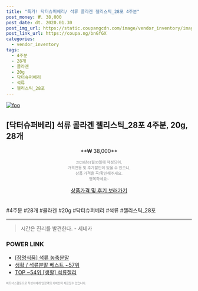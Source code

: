 ```yaml
--- 
title: "특가! 닥터슈퍼베리/ 석류 콜라겐 젤리스틱_28포 4주분" 
post_money: ₩. 38,000 
post_date: dt. 2020.01.30 
post_img_url: https://static.coupangcdn.com/image/vendor_inventory/images/2019/03/06/11/8/0e339267-378d-48e2-9376-b4bb59486027.jpg 
post_link_url: https://coupa.ng/bnGfGX 
categories: 
  - vendor_inventory 
tags: 
  - 4주분 
  - 28개 
  - 콜라겐 
  - 20g 
  - 닥터슈퍼베리 
  - 석류 
  - 젤리스틱_28포 
--- 
```

[![foo](https://static.coupangcdn.com/image/vendor_inventory/images/2019/03/06/11/8/0e339267-378d-48e2-9376-b4bb59486027.jpg)](https://coupa.ng/bnGfGX) 

## [닥터슈퍼베리] 석류 콜라겐 젤리스틱_28포 4주분, 20g, 28개 
<p style="text-align: center;">**₩ 38,000**</p> 
<p style="text-align: center;"><span style="color: #898c8f; font-family: Georgia,Times,serif; font-size: 0.75em;">2020년01월30일에 작성되어, <br>가격변동 및 추가할인이 있을 수 있으니,<br> 상품 가격을 꼭!확인해주세요.<br>행복하세요~</span> 
</p>	 
<div markdown="0" style="text-align: center;"><a href="https://coupa.ng/bnGfGX" class="btn btn--success">상품가격 및 후기 보러가기</a></div> 
<br><br> 
  #4주분 #28개 #콜라겐 #20g #닥터슈퍼베리 #석류 #젤리스틱_28포 
<hr> 

> 시간은 진리를 발견한다. - 세네카 


### POWER LINK

* <a href="https://blog.naver.com/sakai111/221784163899" target="_blank">[장명식품] 석류 농축분말</a>
* <a href="https://blog.naver.com/santokki14/221783775893" target="_blank">생활 / 석류분말 베스트 ~57위</a>
* <a href="https://blog.naver.com/an0733/221787154766" target="_blank"> TOP ~54위 [생활] 석류젤리</a>

<span style="color: #898c8f; font-family: Georgia,Times,serif; font-size: 0.55em;">파트너스활동으로 작성자에게 일정액의 커미션이 제공될수 있습니다.</span> 
